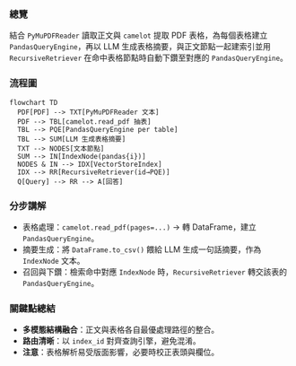 ### 總覽
結合 `PyMuPDFReader` 讀取正文與 `camelot` 提取 PDF 表格，為每個表格建立 `PandasQueryEngine`，再以 LLM 生成表格摘要，與正文節點一起建索引並用 `RecursiveRetriever` 在命中表格節點時自動下鑽至對應的 `PandasQueryEngine`。

### 流程圖
```mermaid
flowchart TD
  PDF[PDF] --> TXT[PyMuPDFReader 文本]
  PDF --> TBL[camelot.read_pdf 抽表]
  TBL --> PQE[PandasQueryEngine per table]
  TBL --> SUM[LLM 生成表格摘要]
  TXT --> NODES[文本節點]
  SUM --> IN[IndexNode(pandas{i})]
  NODES & IN --> IDX[VectorStoreIndex]
  IDX --> RR[RecursiveRetriever(id→PQE)]
  Q[Query] --> RR --> A[回答]
```

### 分步講解
- 表格處理：`camelot.read_pdf(pages=...)` → 轉 DataFrame，建立 `PandasQueryEngine`。
- 摘要生成：將 `DataFrame.to_csv()` 餵給 LLM 生成一句話摘要，作為 `IndexNode` 文本。
- 召回與下鑽：檢索命中對應 `IndexNode` 時，`RecursiveRetriever` 轉交該表的 `PandasQueryEngine`。

### 關鍵點總結
- **多模態結構融合**：正文與表格各自最優處理路徑的整合。
- **路由清晰**：以 `index_id` 對齊查詢引擎，避免混淆。
- **注意**：表格解析易受版面影響，必要時校正表頭與欄位。


